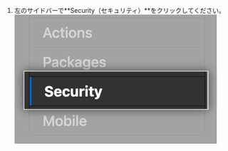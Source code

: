 1. 左のサイドバーで**Security（セキュリティ）**をクリックしてください。 ![セキュリティサイドバー](/assets/images/enterprise/3.2/management-console/sidebar-security.png)
